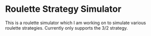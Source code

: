 # Roulette Strategy Simulator

This is a roulette simulator which I am working on to simulate various roulette strategies. Currently only supports the 3/2 strategy.
